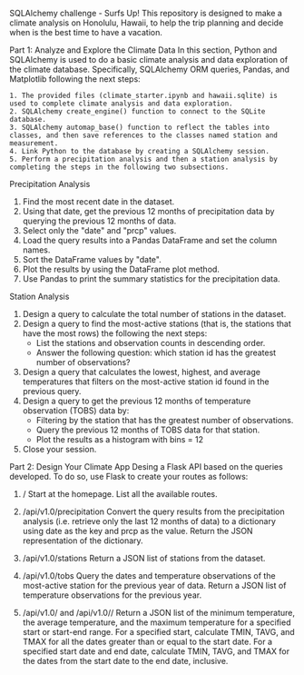 SQLAlchemy challenge - Surfs Up!
This repository is designed to make a climate analysis on Honolulu, Hawaii, to help the trip planning and decide when is the best time to have a vacation.

Part 1: Analyze and Explore the Climate Data
In this section, Python and SQLAlchemy is used to do a basic climate analysis and data exploration of the climate database. Specifically, SQLAlchemy ORM queries, Pandas, and Matplotlib following the next steps:

    1. The provided files (climate_starter.ipynb and hawaii.sqlite) is used to complete climate analysis and data exploration.
    2. SQLAlchemy create_engine() function to connect to the SQLite database.
    3. SQLAlchemy automap_base() function to reflect the tables into classes, and then save references to the classes named station and measurement.
    4. Link Python to the database by creating a SQLAlchemy session.
    5. Perform a precipitation analysis and then a station analysis by completing the steps in the following two subsections.

Precipitation Analysis
1. Find the most recent date in the dataset.
2. Using that date, get the previous 12 months of precipitation data by querying the previous 12 months of data.
3.  Select only the "date" and "prcp" values.
4. Load the query results into a Pandas DataFrame and set the column names.
5. Sort the DataFrame values by "date".
6. Plot the results by using the DataFrame plot method.
7. Use Pandas to print the summary statistics for the precipitation data.


Station Analysis
1. Design a query to calculate the total number of stations in the dataset.
2. Design a query to find the most-active stations (that is, the stations that have the most rows) the following the next steps:
    - List the stations and observation counts in descending order.
    - Answer the following question: which station id has the greatest number of observations?
3. Design a query that calculates the lowest, highest, and average temperatures that filters on the most-active station id found in the previous query.
4. Design a query to get the previous 12 months of temperature observation (TOBS) data by:
    - Filtering by the station that has the greatest number of observations.
    - Query the previous 12 months of TOBS data for that station.
    - Plot the results as a histogram with bins = 12
5. Close your session.


Part 2: Design Your Climate App
Desing a Flask API based on the queries developed. To do so, use Flask to create your routes as follows:

1. /
Start at the homepage.
List all the available routes.

2. /api/v1.0/precipitation
Convert the query results from the precipitation analysis (i.e. retrieve only the last 12 months of data) to a dictionary using date as the key and prcp as the value.
Return the JSON representation of the dictionary.

3. /api/v1.0/stations
Return a JSON list of stations from the dataset.

4. /api/v1.0/tobs
Query the dates and temperature observations of the most-active station for the previous year of data.
Return a JSON list of temperature observations for the previous year.

5. /api/v1.0/<start> and /api/v1.0/<start>/<end>
Return a JSON list of the minimum temperature, the average temperature, and the maximum temperature for a specified start or start-end range.
For a specified start, calculate TMIN, TAVG, and TMAX for all the dates greater than or equal to the start date.
For a specified start date and end date, calculate TMIN, TAVG, and TMAX for the dates from the start date to the end date, inclusive.